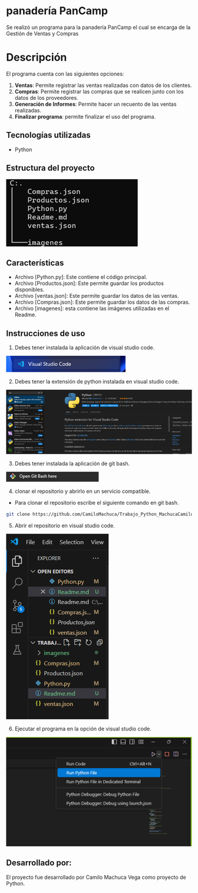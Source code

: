 # panadería PanCamp
Se realizó un programa para la panadería PanCamp el cual se encarga de la Gestión de Ventas y Compras

# Descripción 
El programa cuenta con las siguientes opciones:
1. **Ventas**: Permite registrar las ventas realizadas con datos de los clientes.
2. **Compras**: Permite registrar las compras que se realicen junto con los datos de los proveedores.
3. **Generación de Informes**: Permite hacer un recuento de las ventas realizadas. 
4. **Finalizar programa**: permite finalizar el uso del programa. 
## Tecnologías utilizadas
- Python 
## Estructura del proyecto
![alt text](<imagenes/Captura de pantalla 2024-08-07 154816.png>)

## Características
- Archivo [Python.py]: Este contiene el código principal.
- Archivo [Productos.json]: Este permite guardar los productos disponibles. 
- Archivo [ventas.json]: Este permite guardar los datos de las ventas. 
- Archivo [Compras.json]: Este permite guardar los datos de las compras. 
- Archivo [imagenes]: esta contiene las imágenes utilizadas en el Readme. 

## Instrucciones de uso

1. Debes tener instalada la aplicación de visual studio code. 

![alt text](<imagenes/Captura de pantalla 2024-08-05 115720.png>)

2. Debes tener la extensión de python instalada en visual studio code.

![alt text](<imagenes/Captura de pantalla 2024-08-05 115358.png>)

3. Debes tener instalada la aplicación de git bash.

![alt text](<imagenes/Captura de pantalla 2024-08-05 120027.png>)

4. clonar el repositorio y abrirlo en un servicio compatible. 
- Para clonar el repositorio escribe el siguiente comando en git bash.
```bash
git clone https://github.com/CamiloMachuca/Trabajo_Python_MachucaCamilo.git
``` 

5. Abrir el repositorio en visual studio code.

![alt text](<imagenes/Captura de pantalla 2024-08-07 154845.png>)

6. Ejecutar el programa en la opción de visual studio code. 

![alt text](<imagenes/Captura de pantalla 2024-08-05 120554.png>)
 

## Desarrollado por:
El proyecto fue desarrollado por Camilo Machuca Vega como proyecto de Python.